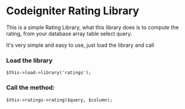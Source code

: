 # Codeigniter Rating Library

This is a simple Rating Library, what this library does is to compute the rating, from your database array table select query.


It's very simple and easy to use, just load the library and call

### Load the library
``` 
$this->load->library('ratings');
```

### Call the method:
```
$this->ratings->rating($query, $column);
```
